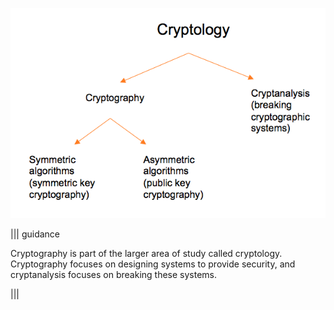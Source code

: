 
![](.guides/img/dia-1.png)

||| guidance

Cryptography is part of the larger area of study called cryptology. Cryptography focuses on designing systems to provide security, and cryptanalysis focuses on breaking these systems.

|||